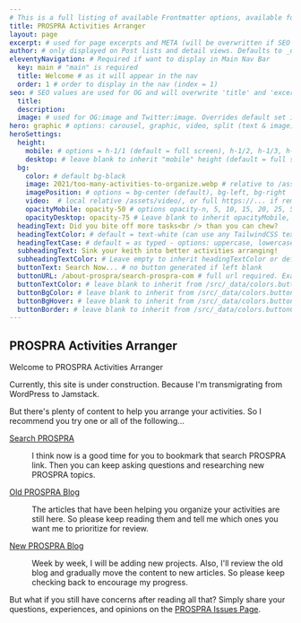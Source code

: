 ```yaml
---
# This is a full listing of available Frontmatter options, available for any content (.md) file.
title: PROSPRA Activities Arranger
layout: page
excerpt: # used for page excerpts and META (will be overwritten if SEO used below)
author: # only displayed on Post lists and detail views. Defaults to _data/meta.authorURL
eleventyNavigation: # Required if want to display in Main Nav Bar
  key: main # "main" is required
  title: Welcome # as it will appear in the nav
  order: 1 # order to display in the nav (index = 1)
seo: # SEO values are used for OG and will overwrite 'title' and 'excerpt' above
  title:
  description:
  image: # used for OG:image and Twitter:image. Overrides default set in _data/meta.siteImage
hero: graphic # options: carousel, graphic, video, split (text & image)
heroSettings:
  height:
    mobile: # options = h-1/1 (default = full screen), h-1/2, h-1/3, h-3/4, h-9/10, h-48 (12rem, 192px), h-56 (14rem, 224px), h-64 (16rem, 256px)
    desktop: # leave blank to inherit "mobile" height (default = full screen)
  bg:
    color: # default bg-black
    image: 2021/too-many-activities-to-organize.webp # relative to /assets/images/
    imagePosition: # options = bg-center (default), bg-left, bg-right
    video:  # local relative /assets/video/, or full https://... if remote?
    opacityMobile: opacity-50 # options opacity-n, 5, 10, 15, 20, 25, 50, 75, 100 (default)
    opacityDesktop: opacity-75 # Leave blank to inherit opacityMobile, use same options as opacityMobile
  headingText: Did you bite off more tasks<br /> than you can chew?
  headingTextColor: # default = text-white (can use any TailwindCSS text-[color]-[xxx])
  headingTextCase: # default = as typed - options: uppercase, lowercase, capitalize
  subheadingText: Sink your keith into better activities arranging!
  subheadingTextColor: # Leave empty to inherit headingTextColor or default (text-white) or use any text-[color]-[xxx]
  buttonText: Search Now... # no button generated if left blank
  buttonURL: /about-prospra/search-prospra-com # full url required. Example: https://thisdomain.com/somepage/
  buttonTextColor: # leave blank to inherit from /src/_data/colors.buttonCustom or buttonDefault
  buttonBgColor: # leave blank to inherit from /src/_data/colors.buttonCustom.bg or buttonDefault.bg
  buttonBgHover: # leave blank to inherit from /src/_data/colors.buttonCustom.bgHover or buttonDefault.bgHover
  buttonBorder: # leave blank to inherit from /src/_data/colors.buttonCustom.border or buttonDefault.border
---
```

## PROSPRA Activities Arranger

Welcome to PROSPRA Activities Arranger

Currently, this site is under construction. Because I'm transmigrating from WordPress to Jamstack.

But there's plenty of content to help you arrange your activities. So I recommend you try one or all of the following...

<dl id="content">
<dt id="search"><p><a href="https://cse.google.com/cse?cx=2bf1e05c3c5da97fa">Search PROSPRA</a></p></dt><dd>I think now is a good time for you to bookmark that search PROSPRA link. Then you can keep asking questions and researching new PROSPRA topics.</dd>
<dt id="old"><p><a href="/prospra-wp-2020">Old PROSPRA Blog</a></p></dt><dd>The articles that have been helping you organize your activities are still here. So please keep reading them and tell me which ones you want me to prioritize for review.</dd>
<dt id="new"><p><a href="/prospra-blog">New PROSPRA Blog</a></p></dt><dd>Week by week, I will be adding new projects. Also, I'll review the old blog and gradually move the content to new articles. So please keep checking back to encourage my progress.</dd>
</dl>

But what if you still have concerns after reading all that? Simply share your questions, experiences, and opinions on the <a href="https://github.com/kct2020/prospra-11ty-11ta/issues">PROSPRA Issues Page</a>.